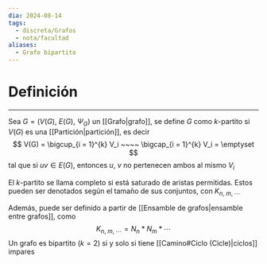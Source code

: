 ```yaml
---
dia: 2024-08-14
tags:
  - discreta/Grafos
  - nota/facultad
aliases:
  - Grafo bipartito
---
```

# Definición
---
Sea $G = \big( V(G),~E(G),~\Psi_G \big)$ un [[Grafo|grafo]], se define $G$ como $k$-partito si $V(G)$ es una [[Partición|partición]], es decir $$ V(G) = \bigcup_{i = 1}^{k} V_i ~~~~ \bigcap_{i = 1}^{k} V_i = \emptyset $$ tal que si $uv \in E(G)$, entonces $u$, $v$ no pertenecen ambos al mismo $V_i$

El $k$-partito se llama completo si está saturado de aristas permitidas. Estos pueden ser denotados según el tamaño de sus conjuntos, con $K_{n,~m,~\cdots}$

Además, puede ser definido a partir de [[Ensamble de grafos|ensamble entre grafos]], como $$ K_{n,~m,~\cdots} = N_n \ast N_m \ast \cdots $$
Un grafo es bipartito ($k = 2$) si y solo si tiene [[Camino#Ciclo (Cicle)|ciclos]] impares